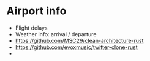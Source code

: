 # Airport info

* Flight delays
* Weather info: arrival / departure
* https://github.com/MSC29/clean-architecture-rust
* https://github.com/evoxmusic/twitter-clone-rust
* 